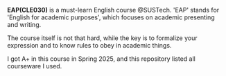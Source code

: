 **EAP(CLE030)** is a must-learn English course @SUSTech. 'EAP' stands for 'English for academic purposes', which focuses on academic presenting and writing.

The course itself is not that hard, while the key is to formalize your expression and to know rules to obey in academic things.

I got A+ in this course in Spring 2025, and this repository listed all courseware I used.
